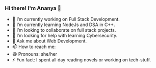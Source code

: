 ### Hi there! I'm Ananya 👋

- 🔭 I’m currently working on Full Stack Development.
- 🌱 I’m currently learning NodeJs and DSA in C++.
- 👯 I’m looking to collaborate on full stack projects.
- 🤔 I’m looking for help with learning Cybersecurity.
- 💬 Ask me about Web Development. 
- 📫 How to reach me: 
- 😄 Pronouns: she/her
- ⚡ Fun fact: I spent all day reading novels or working on tech-stuff.
